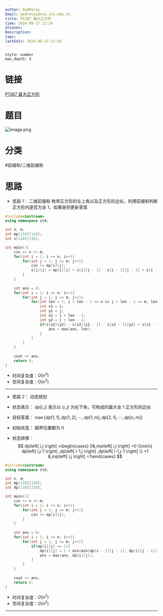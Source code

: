 ```yaml
---
author: GedRelay
Email: gedrelay@stu.jnu.edu.cn
title: P1387 最大正方形
time: 2024-09-17 21:24
aliases: 
Description: 
tags: 
lastEdit: 2024-09-17-21:56
---
```


```toc
style: number
max_depth: 3
```

# 链接
[P1387 最大正方形](https://www.luogu.com.cn/problem/P1387) 

# 题目
![image.png](https://ged-pic-bed.oss-cn-guangzhou.aliyuncs.com/img/202409172124346.png)


# 分类
#前缀和/二维前缀和 

# 思路
- 思路 1：
二维前缀和
枚举正方形的左上角以及正方形的边长，利用前缀和判断正方形内是否为全 ${1 }$，如果是则更新答案


```cpp
#include<iostream>
using namespace std;

int n, m;
int mp[110][110];
int s[110][110];

int main(){
    cin >> n >> m;
    for(int i = 1; i <= n; i++){
        for(int j = 1; j <= m; j++){
            cin >> mp[i][j];
            s[i][j] = mp[i][j] + s[i][j - 1] - s[i - 1][j - 1] + s[i - 1][j]; // 前缀和数组
        }
    }
    
    int ans = 0;
    for(int i = 1; i <= n; i++){
        for(int j = 1; j <= m; j++){
            for(int len = 1; i + len - 1 <= n && j + len - 1 <= m; len++){
                int x1 = i;
                int y1 = j;
                int x2 = i + len - 1;
                int y2 = j + len - 1;
                if(s[x2][y2] - s[x2][y1 - 1] - s[x1 - 1][y2] + s[x1 - 1][y1 - 1] == len * len){
                    ans = max(ans, len);
                }
            }
        }
    }
    
    cout << ans;
    return 0;
}
```


- 时间复杂度：${O\left( n^{3}  \right)  }$ 
- 空间复杂度：${O\left( n^{2}  \right)  }$ 


---

- 思路 2：
动态规划

- 状态表示：
${dp\left[ i,j \right]  }$ 表示以 ${\left( i,j \right)  }$ 为右下角，可构成的最大全 ${1 }$ 正方形的边长

- 目标答案：
${\max\{ dp\left[ 1,1 \right] ,dp\left[ 1,2 \right] ,\cdots ,dp\left[ 1,m \right] ,dp\left[ 2,1 \right] ,\cdots ,dp\left[ n,m \right]  \}  }$ 

- 初始状态：
越界位置都为 ${0 }$ 

- 状态转移：
$$
dp\left[ i,j \right] =\begin{cases} 0&,mp\left[ i,j \right] =0 \\\min\{ dp\left[ i,j-1 \right] ,dp\left[ i-1,j \right] ,dp\left[ i-1,j-1 \right]  \} +1 &,mp\left[ i,j \right] =1\end{cases} 
$$

```cpp
#include<iostream>
using namespace std;

int n, m;
int mp[110][110];
int dp[110][110];

int main(){
    cin >> n >> m;
    for(int i = 1; i <= n; i++){
        for(int j = 1; j <= m; j++){
            cin >> mp[i][j];
        }
    }
    
    int ans = 0;
    for(int i = 1; i <= n; i++){
        for(int j = 1; j <= m; j++){
            if(mp[i][j] == 1){
                dp[i][j] = 1 + min(min(dp[i - 1][j - 1], dp[i][j - 1]), dp[i - 1][j]);
                ans = max(ans, dp[i][j]);
            }
        }
    }
    
    cout << ans;
    return 0;
}
```


- 时间复杂度：${O\left( n^{2}  \right)  }$ 
- 空间复杂度：${O\left( n^{2}  \right)  }$ 


---
